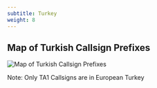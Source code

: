 ```yaml
---
subtitle: Turkey
weight: 8
---
```


## Map of Turkish Callsign Prefixes

![Map of Turkish Callsign Prefixes](../images/turkey-map.jpg)

Note: Only TA1 Callsigns are in European Turkey

